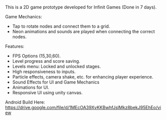 This is a 2D game prototype developed for Infinit Games (Done in 7 days).

Game Mechanics:
- Tap to rotate nodes and connect them to a grid.
- Neon animations and sounds are played when connecting the correct   nodes.

Features:
- FPS Options (15,30,60).
- Level progress and score saving.
- Levels menu: Locked and unlocked stages.
- High responsiveness to inputs.
- Particle effects, camera shake, etc. for enhancing player experience.
- Sound Effects for UI and Game Mechanics
- Animations for UI.
- Responsive UI using unity canvas.

Android Build Here: https://drive.google.com/file/d/1MEcOA39XvKKBwhfJsIMkz8bekJ95EhEo/view